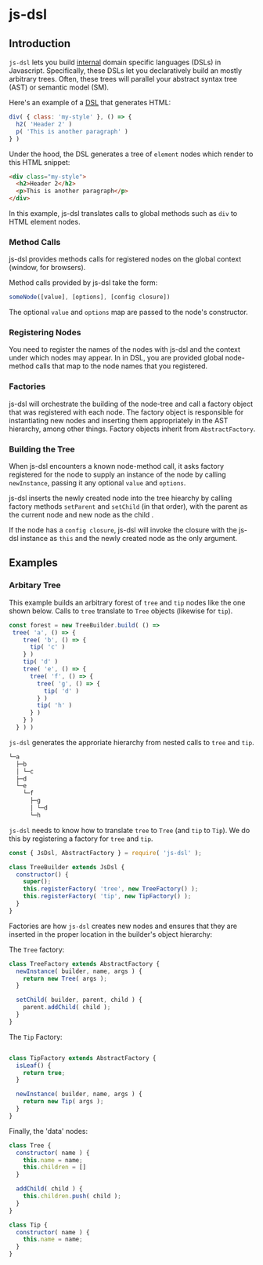 # js-dsl
## Introduction
`js-dsl` lets you build [internal](reference) domain specific languages (DSLs) in Javascript. Specifically, these DSLs let you declaratively build an mostly arbitrary trees. Often, these trees will parallel your abstract syntax tree (AST) or semantic model (SM).

Here's an example of a [DSL](https://github.com/venkatperi/js.html) that generates HTML:
```Javascript
div( { class: 'my-style' }, () => {
  h2( 'Header 2' )
  p( 'This is another paragraph' )
} )
```

Under the hood, the DSL generates a tree of `element` nodes which render to this HTML snippet:
```html
<div class="my-style">
  <h2>Header 2</h2>
  <p>This is another paragraph</p>
</div>
```

In this example, js-dsl translates calls to global methods such as `div` to HTML element nodes.

### Method Calls
js-dsl provides methods calls for registered nodes on the global context (window, for browsers).

Method calls provided by js-dsl take the form:

```Javascript
someNode([value], [options], [config closure])
```

The optional `value` and `options` map are passed to the node's constructor.

### Registering Nodes
You need to register the names of the nodes with js-dsl and the context under which nodes may appear. In in DSL, you are provided global node-method calls that map to the node names that you registered.

### Factories
js-dsl will orchestrate the building of the node-tree and call a factory object that was registered with each node. The factory object is responsible for instantiating new nodes and inserting them appropriately in the AST hierarchy, among other things. Factory objects inherit from `AbstractFactory`.

### Building the Tree
When js-dsl encounters a known node-method call, it asks factory registered for the node to supply an instance of the node by calling `newInstance`, passing it any optional `value` and `options`.

js-dsl inserts the newly created node into the tree hiearchy by calling factory methods `setParent` and `setChild` (in that order), with the parent as the current node and new node as the child .

If the node has a `config closure`, js-dsl will invoke the closure with the js-dsl instance as `this` and the newly created node as the only argument.


## Examples

### Arbitary Tree
This example builds an arbitrary forest of `tree` and `tip` nodes like the one shown below. Calls to `tree` translate to `Tree` objects (likewise for `tip`).

```javascript
const forest = new TreeBuilder.build( () =>
 tree( 'a', () => {
    tree( 'b', () => {
      tip( 'c' )
    } )
    tip( 'd' )
    tree( 'e', () => {
      tree( 'f', () => {
        tree( 'g', () => {
          tip( 'd' )
        } )
        tip( 'h' )
      } )
    } )
  } ) )
```

`js-dsl` generates the approriate hierarchy from nested calls to `tree` and `tip`.

```bash
└─a
  ├─b
  │ └─c
  ├─d
  └─e
    └─f
      ├─g
      │ └─d
      └─h
```
`js-dsl` needs to know how to translate `tree` to `Tree` (and `tip` to `Tip`). We do this by registering a factory for `tree` and `tip`.

```javascript
const { JsDsl, AbstractFactory } = require( 'js-dsl' );

class TreeBuilder extends JsDsl {
  constructor() {
    super();
    this.registerFactory( 'tree', new TreeFactory() );
    this.registerFactory( 'tip', new TipFactory() );
  }
}
```

Factories are how `js-dsl` creates new nodes and ensures that they are inserted in the proper location in the builder's object hierarchy:

The `Tree` factory:
```javascript
class TreeFactory extends AbstractFactory {
  newInstance( builder, name, args ) {
    return new Tree( args );
  }

  setChild( builder, parent, child ) {
    parent.addChild( child );
  }
}

```

The `Tip` Factory:
```javascript

class TipFactory extends AbstractFactory {
  isLeaf() {
    return true;
  }

  newInstance( builder, name, args ) {
    return new Tip( args );
  }
}

```

Finally, the 'data' nodes:
```javascript
class Tree {
  constructor( name ) {
    this.name = name;
    this.children = []
  }

  addChild( child ) {
    this.children.push( child );
  }
}

class Tip {
  constructor( name ) {
    this.name = name;
  }
}

```
